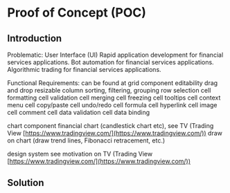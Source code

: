 # Proof of Concept (POC)

## Introduction

Problematic: User Interface (UI) Rapid application development for financial services applications.
Bot automation for financial services applications. Algorithmic trading for financial services applications.

Functional Requirements:
can be found at
grid component
editability
drag and drop
resizable
column sorting, filtering, grouping
row selection
cell formatting
cell validation
cell merging
cell freezing
cell tooltips
cell context menu
cell copy/paste
cell undo/redo
cell formula
cell hyperlink
cell image
cell comment
cell data validation
cell data binding

chart component
financial chart (candlestick chart etc), see TV (Trading View [https://www.tradingview.com/](https://www.tradingview.com/))
draw on chart (draw trend lines, Fibonacci retracement, etc.)

design system
see motivation on TV (Trading View [https://www.tradingview.com/](https://www.tradingview.com/))

## Solution
